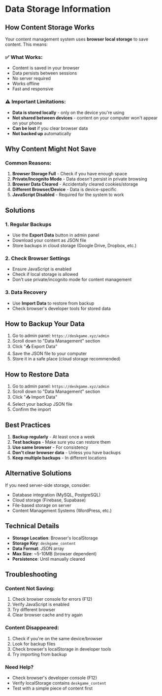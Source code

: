 # Data Storage Information

## How Content Storage Works

Your content management system uses **browser local storage** to save content. This means:

### ✅ What Works:
- Content is saved in your browser
- Data persists between sessions
- No server required
- Works offline
- Fast and responsive

### ⚠️ Important Limitations:
- **Data is stored locally** - only on the device you're using
- **Not shared between devices** - content on your computer won't appear on your phone
- **Can be lost** if you clear browser data
- **Not backed up** automatically

## Why Content Might Not Save

### Common Reasons:
1. **Browser Storage Full** - Check if you have enough space
2. **Private/Incognito Mode** - Data doesn't persist in private browsing
3. **Browser Data Cleared** - Accidentally cleared cookies/storage
4. **Different Browser/Device** - Data is device-specific
5. **JavaScript Disabled** - Required for the system to work

## Solutions

### 1. Regular Backups
- Use the **Export Data** button in admin panel
- Download your content as JSON file
- Store backups in cloud storage (Google Drive, Dropbox, etc.)

### 2. Check Browser Settings
- Ensure JavaScript is enabled
- Check if local storage is allowed
- Don't use private/incognito mode for content management

### 3. Data Recovery
- Use **Import Data** to restore from backup
- Check browser's developer tools for stored data

## How to Backup Your Data

1. Go to admin panel: `https://deskgame.xyz/admin`
2. Scroll down to "Data Management" section
3. Click "📤 Export Data"
4. Save the JSON file to your computer
5. Store it in a safe place (cloud storage recommended)

## How to Restore Data

1. Go to admin panel: `https://deskgame.xyz/admin`
2. Scroll down to "Data Management" section
3. Click "📥 Import Data"
4. Select your backup JSON file
5. Confirm the import

## Best Practices

1. **Backup regularly** - At least once a week
2. **Test backups** - Make sure you can restore them
3. **Use same browser** - For consistency
4. **Don't clear browser data** - Unless you have backups
5. **Keep multiple backups** - In different locations

## Alternative Solutions

If you need server-side storage, consider:
- Database integration (MySQL, PostgreSQL)
- Cloud storage (Firebase, Supabase)
- File-based storage on server
- Content Management Systems (WordPress, etc.)

## Technical Details

- **Storage Location**: Browser's localStorage
- **Storage Key**: `deskgame_content`
- **Data Format**: JSON array
- **Max Size**: ~5-10MB (browser dependent)
- **Persistence**: Until manually cleared

## Troubleshooting

### Content Not Saving:
1. Check browser console for errors (F12)
2. Verify JavaScript is enabled
3. Try different browser
4. Clear browser cache and try again

### Content Disappeared:
1. Check if you're on the same device/browser
2. Look for backup files
3. Check browser's localStorage in developer tools
4. Try importing from backup

### Need Help?
- Check browser's developer console (F12)
- Verify localStorage contains `deskgame_content`
- Test with a simple piece of content first
